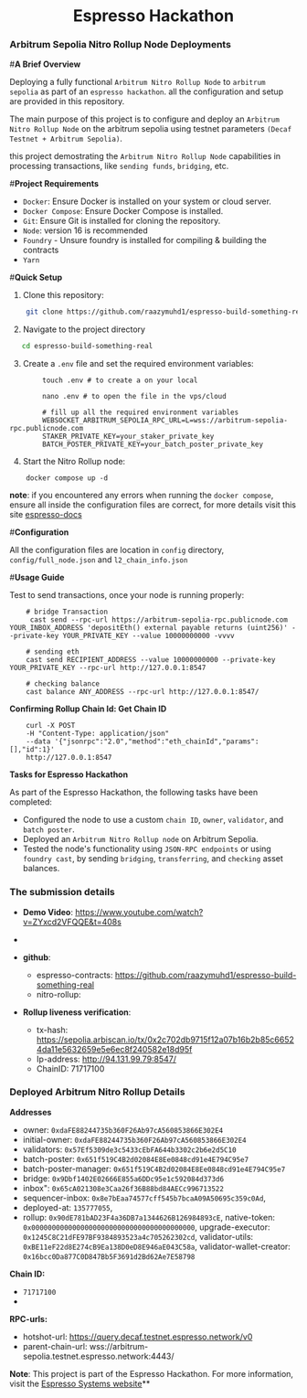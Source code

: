 
  <h1 style="text-align: center"> Espresso Hackathon </h1>

### Arbitrum Sepolia Nitro Rollup Node Deployments
#**A Brief Overview**

Deploying a fully functional `Arbitrum Nitro Rollup Node` to `arbitrum sepolia` as part of an `espresso hackathon`. all the configuration and setup are provided in this repository.

  The main purpose of this project is to configure and  deploy an `Arbitrum Nitro Rollup Node` on the arbitrum sepolia using testnet parameters `(Decaf Testnet + Arbitrum Sepolia)`.

  this project demostrating the `Arbitrum Nitro Rollup Node` capabilities in processing transactions, like `sending funds`, `bridging`, etc. 


#**Project Requirements**

- `Docker`: Ensure Docker is installed on your system or cloud server.
- `Docker Compose`: Ensure Docker Compose is installed.
- `Git`: Ensure Git is installed for cloning the repository.
- `Node`: version 16 is recommended
- `Foundry` - Unsure foundry is installed for compiling & building the contracts
- `Yarn` 

#**Quick Setup**
1. Clone this repository:
```bash
    git clone https://github.com/raazymuhd1/espresso-build-something-real.git
```
2. Navigate to the project directory
```bash
   cd espresso-build-something-real
```
3. Create a `.env` file and set the required environment variables:
```shell
        touch .env # to create a on your local
        
        nano .env # to open the file in the vps/cloud

        # fill up all the required environment variables
        WEBSOCKET_ARBITRUM_SEPOLIA_RPC_URL=L=wss://arbitrum-sepolia-rpc.publicnode.com
        STAKER_PRIVATE_KEY=your_staker_private_key
        BATCH_POSTER_PRIVATE_KEY=your_batch_poster_private_key
```


4. Start the Nitro Rollup node:
```shell
    docker compose up -d
```
**note**: if you encountered any errors when running the `docker compose`, ensure all inside the configuration files are correct, for more details visit this site [espresso-docs](https://docs.espressosys.com/network/guides/using-the-espresso-network/using-the-espresso-network-as-an-arbitrum-orbit-chain/running-the-espresso-network-with-arbitrum-cloud#cloud-configuration)



#**Configuration**

  All the configuration files are location in `config` directory, `config/full_node.json` and `l2_chain_info.json`

#**Usage Guide**

 Test to send transactions, once your node is running properly:

```shell
    # bridge Transaction 
     cast send --rpc-url https://arbitrum-sepolia-rpc.publicnode.com YOUR_INBOX_ADDRESS 'depositEth() external payable returns (uint256)' --private-key YOUR_PRIVATE_KEY --value 10000000000 -vvvv

    # sending eth
    cast send RECIPIENT_ADDRESS --value 10000000000 --private-key YOUR_PRIVATE_KEY --rpc-url http://127.0.0.1:8547

    # checking balance
    cast balance ANY_ADDRESS --rpc-url http://127.0.0.1:8547/ 
```

**Confirming Rollup Chain Id: Get Chain ID**

```shell
    curl -X POST
    -H "Content-Type: application/json"
    --data '{"jsonrpc":"2.0","method":"eth_chainId","params":[],"id":1}'
    http://127.0.0.1:8547
```

**Tasks for Espresso Hackathon**

  As part of the Espresso Hackathon, the following tasks have been completed:

 - Configured the node to use a custom `chain ID`, `owner`, `validator`, and `batch poster`.
 - Deployed an `Arbitrum Nitro Rollup node` on Arbitrum Sepolia.
 - Tested the node's functionality using `JSON-RPC endpoints` or using `foundry cast`, by sending `bridging`, `transferring`, and `checking` asset balances.

 

### The submission details
 - **Demo Video**: https://www.youtube.com/watch?v=ZYxcd2VFQQE&t=408s
 - 
 - **github**: 
   - espresso-contracts: https://github.com/raazymuhd1/espresso-build-something-real 
   - nitro-rollup: 
  
- **Rollup liveness verification**: 
    - tx-hash: https://sepolia.arbiscan.io/tx/0x2c702db9715f12a07b16b2b85c66524da11e5632659e5e6ec8f240582e18d95f 
    - Ip-address: http://94.131.99.79:8547/
    - ChainID: 71717100


### Deployed Arbitrum Nitro Rollup Details
**Addresses**
   - owner: `0xdaFE88244735b360F26Ab97cA560853866E302E4`
   - initial-owner: `0xdaFE88244735b360F26Ab97cA560853866E302E4`
   - validators: `0x57Ef5309de3c5433cEbFA644b3302c2b6e2d5C10`
   - batch-poster: `0x651f519C4B2d02084E8Ee0848cd91e4E794C95e7`
   - batch-poster-manager: `0x651f519C4B2d02084E8Ee0848cd91e4E794C95e7`
   - bridge: `0x9Dbf1402E02666E855a6DDc95e1c592084d373d6`
   - inbox": `0x65cA021308e3Caa26f36B88bd84AECc996713522`
   - sequencer-inbox: `0x8e7bEaa74577cff545b7bcaA09A50695c359c0Ad`,
   - deployed-at: `135777055`,
   - rollup: `0x90dE781bAD23F4a36DB7a1344626B126984893cE`,
    native-token: `0x0000000000000000000000000000000000000000`,
    upgrade-executor: `0x1245C8C21dFE97BF9384893523a4c705262302cd`,
    validator-utils: `0xBE11eF22d8E274cB9Ea138D0eD8E946aE043C58a`,
    validator-wallet-creator: `0x16bcc0Da877C0D847Bb5F3691d2Bd62Ae7E58798`

**Chain ID:**
  - `71717100`
  - 
**RPC-urls:**
  - hotshot-url: https://query.decaf.testnet.espresso.network/v0
  - parent-chain-url: wss://arbitrum-sepolia.testnet.espresso.network:4443/


**Note**: This project is part of the Espresso Hackathon. For more information, visit the [Espresso Systems website](https://docs.espressosys.com/network/guides/using-the-espresso-network/using-the-espresso-network-as-an-arbitrum-orbit-chain/running-the-espresso-network-with-arbitrum-cloud#deploying-the-cloud-arbitrum-orbit-chain)**

